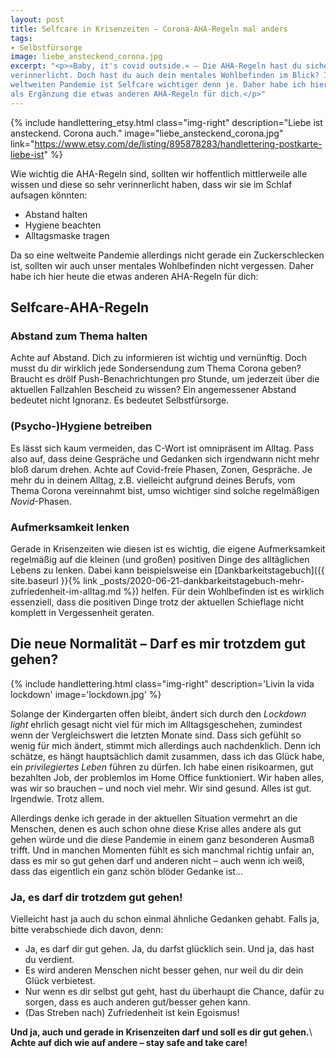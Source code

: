 ```yaml
---
layout: post
title: Selfcare in Krisenzeiten – Corona-AHA-Regeln mal anders
tags:
- Selbstfürsorge
image: liebe_ansteckend_corona.jpg
excerpt: "<p>»Baby, it's covid outside.« – Die AHA-Regeln hast du sicherlich
verinnerlicht. Doch hast du auch dein mentales Wohlbefinden im Blick? In einer
weltweiten Pandemie ist Selfcare wichtiger denn je. Daher habe ich hier heute
als Ergänzung die etwas anderen AHA-Regeln für dich.</p>"
---
```


{% include handlettering_etsy.html
  class="img-right"
  description="Liebe ist ansteckend. Corona auch."
  image="liebe_ansteckend_corona.jpg"
  link="https://www.etsy.com/de/listing/895878283/handlettering-postkarte-liebe-ist"
%}

Wie wichtig die AHA-Regeln sind, sollten wir hoffentlich mittlerweile alle
wissen und diese so sehr verinnerlicht haben, dass wir sie im Schlaf aufsagen
könnten:

* Abstand halten
* Hygiene beachten
* Alltagsmaske tragen

Da so eine weltweite Pandemie allerdings nicht gerade ein Zuckerschlecken ist,
sollten wir auch unser mentales Wohlbefinden nicht vergessen. Daher habe ich
hier heute die etwas anderen AHA-Regeln für dich:

## Selfcare-AHA-Regeln

### Abstand zum Thema halten

Achte auf Abstand. Dich zu informieren ist wichtig und vernünftig. Doch musst du
dir wirklich jede Sondersendung zum Thema Corona geben? Braucht es drölf
Push-Benachrichtungen pro Stunde, um jederzeit über die aktuellen Fallzahlen
Bescheid zu wissen? Ein angemessener Abstand bedeutet nicht Ignoranz. Es
bedeutet Selbstfürsorge.

### (Psycho-)Hygiene betreiben

Es lässt sich kaum vermeiden, das C-Wort ist omnipräsent im Alltag. Pass also
auf, dass deine Gespräche und Gedanken sich irgendwann nicht mehr bloß darum
drehen. Achte auf Covid-freie Phasen, Zonen, Gespräche. Je mehr du in deinem
Alltag, z.B. vielleicht aufgrund deines Berufs, vom Thema Corona vereinnahmt
bist, umso wichtiger sind solche regelmäßigen *Novid*-Phasen.

### Aufmerksamkeit lenken

Gerade in Krisenzeiten wie diesen ist es wichtig, die eigene Aufmerksamkeit
regelmäßig auf die kleinen (und großen) positiven Dinge des alltäglichen Lebens
zu lenken. Dabei kann beispielsweise ein
[Dankbarkeitstagebuch]({{ site.baseurl }}{% link _posts/2020-06-21-dankbarkeitstagebuch-mehr-zufriedenheit-im-alltag.md %}) helfen. Für dein Wohlbefinden ist es wirklich
essenziell, dass die positiven Dinge trotz der aktuellen Schieflage nicht
komplett in Vergessenheit geraten.

## Die neue Normalität – Darf es mir trotzdem gut gehen?

{% include handlettering.html
  class="img-right"
  description='Livin la vida lockdown'
  image='lockdown.jpg'
%}

Solange der Kindergarten offen bleibt, ändert sich durch den *Lockdown light*
ehrlich gesagt nicht viel für mich im Alltagsgeschehen, zumindest wenn der
Vergleichswert die letzten Monate sind. Dass sich gefühlt so wenig für mich
ändert, stimmt mich allerdings auch nachdenklich. Denn ich schätze, es hängt
hauptsächlich damit zusammen, dass ich das Glück habe, ein *privilegiertes
Leben* führen zu dürfen. Ich habe einen risikoarmen, gut bezahlten Job, der
problemlos im Home Office funktioniert. Wir haben alles, was wir so brauchen –
und noch viel mehr. Wir sind gesund. Alles ist gut. Irgendwie. Trotz allem.

Allerdings denke ich gerade in der aktuellen Situation vermehrt an die Menschen,
denen es auch schon ohne diese Krise alles andere als gut gehen würde und die
diese Pandemie in einem ganz besonderen Ausmaß trifft. Und in manchen Momenten
fühlt es sich manchmal richtig unfair an, dass es mir so gut gehen darf und
anderen nicht – auch wenn ich weiß, dass das eigentlich ein ganz schön blöder
Gedanke ist...

### Ja, es darf dir trotzdem gut gehen!

Vielleicht hast ja auch du schon einmal ähnliche Gedanken gehabt. Falls ja,
bitte verabschiede dich davon, denn:

* Ja, es darf dir gut gehen. Ja, du darfst glücklich sein. Und ja, das hast du verdient.
* Es wird anderen Menschen nicht besser gehen, nur weil du dir dein Glück verbietest.
* Nur wenn es dir selbst gut geht, hast du überhaupt die Chance, dafür zu sorgen, dass es auch anderen gut/besser gehen kann.
* (Das Streben nach) Zufriedenheit ist kein Egoismus!

**Und ja, auch und gerade in Krisenzeiten darf und soll es dir gut gehen.**\\
**Achte auf dich wie auf andere – stay safe and take care!**
